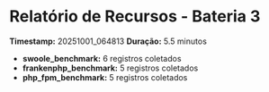 # Relatório de Recursos - Bateria 3
**Timestamp:** 20251001_064813
**Duração:** 5.5 minutos

- **swoole_benchmark:** 6 registros coletados
- **frankenphp_benchmark:** 5 registros coletados
- **php_fpm_benchmark:** 5 registros coletados
